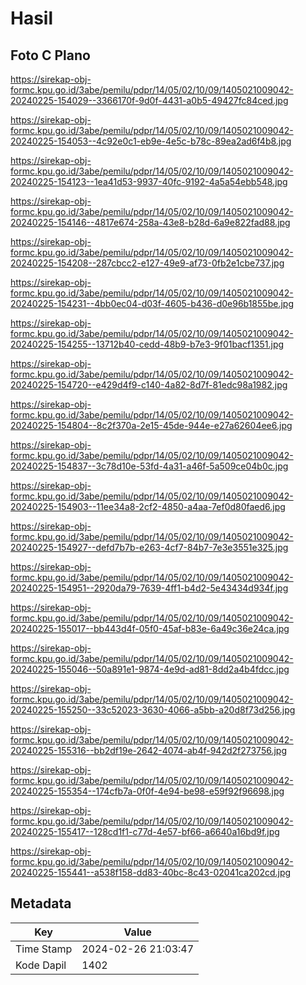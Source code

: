 # Hasil

## Foto C Plano

https://sirekap-obj-formc.kpu.go.id/3abe/pemilu/pdpr/14/05/02/10/09/1405021009042-20240225-154029--3366170f-9d0f-4431-a0b5-49427fc84ced.jpg

https://sirekap-obj-formc.kpu.go.id/3abe/pemilu/pdpr/14/05/02/10/09/1405021009042-20240225-154053--4c92e0c1-eb9e-4e5c-b78c-89ea2ad6f4b8.jpg

https://sirekap-obj-formc.kpu.go.id/3abe/pemilu/pdpr/14/05/02/10/09/1405021009042-20240225-154123--1ea41d53-9937-40fc-9192-4a5a54ebb548.jpg

https://sirekap-obj-formc.kpu.go.id/3abe/pemilu/pdpr/14/05/02/10/09/1405021009042-20240225-154146--4817e674-258a-43e8-b28d-6a9e822fad88.jpg

https://sirekap-obj-formc.kpu.go.id/3abe/pemilu/pdpr/14/05/02/10/09/1405021009042-20240225-154208--287cbcc2-e127-49e9-af73-0fb2e1cbe737.jpg

https://sirekap-obj-formc.kpu.go.id/3abe/pemilu/pdpr/14/05/02/10/09/1405021009042-20240225-154231--4bb0ec04-d03f-4605-b436-d0e96b1855be.jpg

https://sirekap-obj-formc.kpu.go.id/3abe/pemilu/pdpr/14/05/02/10/09/1405021009042-20240225-154255--13712b40-cedd-48b9-b7e3-9f01bacf1351.jpg

https://sirekap-obj-formc.kpu.go.id/3abe/pemilu/pdpr/14/05/02/10/09/1405021009042-20240225-154720--e429d4f9-c140-4a82-8d7f-81edc98a1982.jpg

https://sirekap-obj-formc.kpu.go.id/3abe/pemilu/pdpr/14/05/02/10/09/1405021009042-20240225-154804--8c2f370a-2e15-45de-944e-e27a62604ee6.jpg

https://sirekap-obj-formc.kpu.go.id/3abe/pemilu/pdpr/14/05/02/10/09/1405021009042-20240225-154837--3c78d10e-53fd-4a31-a46f-5a509ce04b0c.jpg

https://sirekap-obj-formc.kpu.go.id/3abe/pemilu/pdpr/14/05/02/10/09/1405021009042-20240225-154903--11ee34a8-2cf2-4850-a4aa-7ef0d80faed6.jpg

https://sirekap-obj-formc.kpu.go.id/3abe/pemilu/pdpr/14/05/02/10/09/1405021009042-20240225-154927--defd7b7b-e263-4cf7-84b7-7e3e3551e325.jpg

https://sirekap-obj-formc.kpu.go.id/3abe/pemilu/pdpr/14/05/02/10/09/1405021009042-20240225-154951--2920da79-7639-4ff1-b4d2-5e43434d934f.jpg

https://sirekap-obj-formc.kpu.go.id/3abe/pemilu/pdpr/14/05/02/10/09/1405021009042-20240225-155017--bb443d4f-05f0-45af-b83e-6a49c36e24ca.jpg

https://sirekap-obj-formc.kpu.go.id/3abe/pemilu/pdpr/14/05/02/10/09/1405021009042-20240225-155046--50a891e1-9874-4e9d-ad81-8dd2a4b4fdcc.jpg

https://sirekap-obj-formc.kpu.go.id/3abe/pemilu/pdpr/14/05/02/10/09/1405021009042-20240225-155250--33c52023-3630-4066-a5bb-a20d8f73d256.jpg

https://sirekap-obj-formc.kpu.go.id/3abe/pemilu/pdpr/14/05/02/10/09/1405021009042-20240225-155316--bb2df19e-2642-4074-ab4f-942d2f273756.jpg

https://sirekap-obj-formc.kpu.go.id/3abe/pemilu/pdpr/14/05/02/10/09/1405021009042-20240225-155354--174cfb7a-0f0f-4e94-be98-e59f92f96698.jpg

https://sirekap-obj-formc.kpu.go.id/3abe/pemilu/pdpr/14/05/02/10/09/1405021009042-20240225-155417--128cd1f1-c77d-4e57-bf66-a6640a16bd9f.jpg

https://sirekap-obj-formc.kpu.go.id/3abe/pemilu/pdpr/14/05/02/10/09/1405021009042-20240225-155441--a538f158-dd83-40bc-8c43-02041ca202cd.jpg


## Metadata

| Key        | Value               |
| ---------- | ------------------- |
| Time Stamp | 2024-02-26 21:03:47 |
| Kode Dapil | 1402                |



